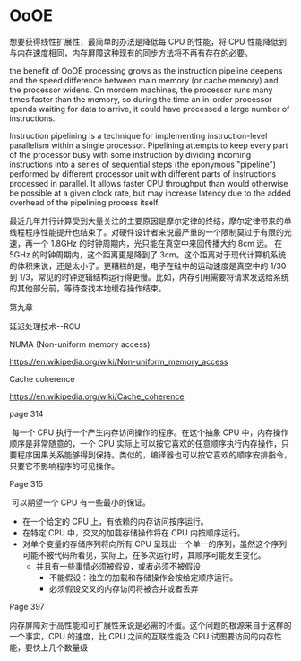 # OoOE

想要获得线性扩展性，最简单的办法是降低每 CPU 的性能，将 CPU 性能降低到与内存速度相同，内存屏障这种现有的同步方法将不再有存在的必要。

the benefit of OoOE processing grows as the instruction pipeline deepens and the speed difference between main memory (or cache memory) and the processor widens. On mordern machines, the processor runs many times faster than the memory, so during the time an in-order processor spends waiting for data to arrive, it could have processed a large number of instructions.

Instruction pipelining is a technique for implementing instruction-level parallelism within a single processor. Pipelining attempts to keep every part of the processor busy with some instruction by dividing incoming instructions into a series of sequential steps (the eponymous "pipeline") performed by different processor unit with different parts of instructions processed in parallel. It allows faster CPU throughput than would otherwise be possible at a given clock rate, but may increase latency due to the added overhead of the pipelining process itself.

最近几年并行计算受到大量关注的主要原因是摩尔定律的终结，摩尔定律带来的单线程程序性能提升也结束了。对硬件设计者来说最严重的一个限制莫过于有限的光速，再一个 1.8GHz 的时钟周期内，光只能在真空中来回传播大约 8cm 远。 在 5GHz 的时钟周期内，这个距离更是降到了 3cm。这个距离对于现代计算机系统的体积来说，还是太小了。更糟糕的是，电子在硅中的运动速度是真空中的 1/30 到 1/3，常见的时钟逻辑结构运行得更慢。比如，内存引用需要将请求发送给系统的其他部分前，等待查找本地缓存操作结束。



第九章

延迟处理技术--RCU





NUMA (Non-uniform memory access)

https://en.wikipedia.org/wiki/Non-uniform_memory_access



Cache coherence

https://en.wikipedia.org/wiki/Cache_coherence



page 314

​	每一个 CPU 执行一个产生内存访问操作的程序。在这个抽象 CPU 中，内存操作顺序是非常随意的，一个 CPU 实际上可以按它喜欢的任意顺序执行内存操作，只要程序因果关系能够得到保持。类似的，编译器也可以按它喜欢的顺序安排指令，只要它不影响程序的可见操作。

Page 315

​	可以期望一个 CPU 有一些最小的保证。

- 在一个给定的 CPU 上，有依赖的内存访问按序运行。
- 在特定 CPU 中，交叉的加载存储操作将在 CPU 内按顺序运行。
- 对单个变量的存储序列将向所有 CPU 呈现出一个单一的序列，虽然这个序列可能不被代码所看见，实际上，在多次运行时，其顺序可能发生变化。
  - 并且有一些事情必须被假设，或者必须不被假设
    - 不能假设：独立的加载和存储操作会按给定顺序运行。
    - 必须假设交叉的内存访问将被合并或者丢弃



Page 397

内存屏障对于高性能和可扩展性来说是必需的坏蛋。这个问题的根源来自于这样的一个事实，CPU 的速度，比 CPU 之间的互联性能及 CPU 试图要访问的内存性能，要快上几个数量级





